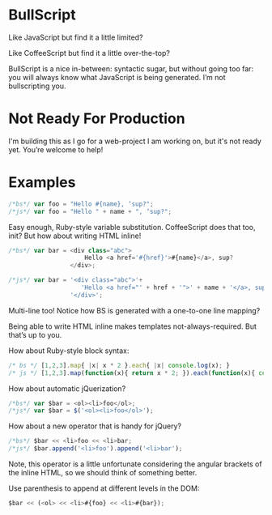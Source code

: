 BullScript
==========
Like JavaScript but find it a little limited?

Like CoffeeScript but find it a little over-the-top?

BullScript is a nice in-between: syntactic sugar, but without going too far:
you will always know what JavaScript is being generated. I’m not
bullscripting you.

Not Ready For Production
========================
I'm building this as I go for a web-project I am working on, but it's not
ready yet. You’re welcome to help!

Examples
========

```js
/*bs*/ var foo = "Hello #{name}, ‘sup?";
/*js*/ var foo = "Hello " + name + ", ‘sup?";
```

Easy enough, Ruby-style variable substitution. CoffeeScript does that too,
init? But how about writing HTML inline!

```js
/*bs*/ var bar = <div class="abc">
                     Hello <a href='#{href}'>#{name}</a>, sup?
                 </div>;

/*js*/ var bar = '<div class="abc">'+
                    'Hello <a href="' + href + '">' + name + '</a>, sup?'+
                 '</div>';
```

Multi-line too! Notice how BS is generated with a one-to-one line mapping?

Being able to write HTML inline makes templates not-always-required. But
that’s up to you.

How about Ruby-style block syntax:

```js
/* bs */ [1,2,3].map{ |x| x * 2 }.each{ |x| console.log(x); }
/* js */ [1,2,3].map(function(x){ return x * 2; }).each(function(x){ console.log(x); })
```

How about automatic jQuerization?

```js
/*bs*/ var $bar = <ol><li>foo</ol>;
/*js*/ var $bar = $('<ol><li>foo</ol>');
```

How about a new operator that is handy for jQuery?

```js
/*bs*/ $bar << <li>foo << <li>bar;
/*js*/ $bar.append('<li>foo').append('<li>bar');
```

Note, this operator is a little unfortunate considering the angular brackets
of the inline HTML, so we should think of something better.

Use parenthesis to append at different levels in the DOM:

```js
$bar << (<ol> << <li>#{foo} << <li>#{bar});
```
